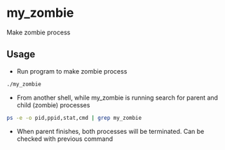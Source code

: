 # my_zombie

Make zombie process

## Usage

- Run program to make zombie process

```bash
./my_zombie
```

- From another shell, while my_zombie is running search for parent and child (zombie) processes

```bash
ps -e -o pid,ppid,stat,cmd | grep my_zombie
```

- When parent finishes, both processes will be terminated. Can be checked with previous command


